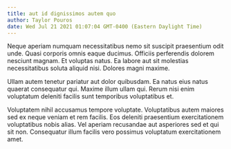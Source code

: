 ```yaml
---
title: aut id dignissimos autem quo
author: Taylor Pouros
date: Wed Jul 21 2021 01:07:04 GMT-0400 (Eastern Daylight Time)
---
```

Neque aperiam numquam necessitatibus nemo sit suscipit praesentium odit unde. Quasi corporis omnis eaque ducimus. Officiis perferendis dolorem nesciunt magnam. Et voluptas natus. Ea labore aut sit molestias necessitatibus soluta aliquid nisi. Dolores magni maxime.

 Ullam autem tenetur pariatur aut dolor quibusdam. Ea natus eius natus quaerat consequatur qui. Maxime illum ullam qui. Rerum nisi enim voluptatum deleniti facilis sunt temporibus voluptatibus et.

 Voluptatem nihil accusamus tempore voluptate. Voluptatibus autem maiores sed ex neque veniam et rem facilis. Eos deleniti praesentium exercitationem voluptatibus nobis alias. Vel aperiam recusandae aut asperiores sed et qui sit non. Consequatur illum facilis vero possimus voluptatum exercitationem amet.